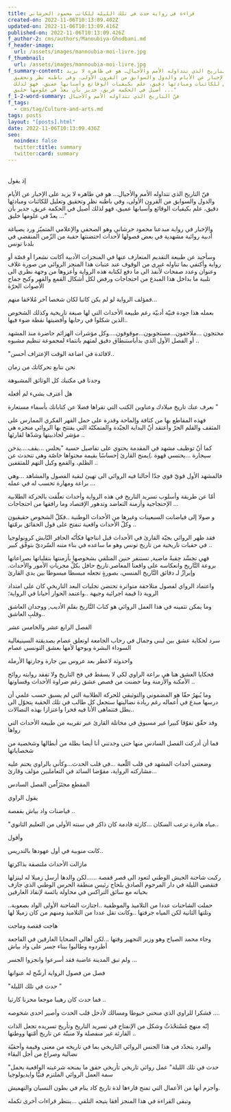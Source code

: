```yaml
---
title: قراءة في رواية حدث في تلك الليلة للكاتب محمود الحرشاني
created-on: 2022-11-06T10:13:09.402Z
updated-on: 2022-11-06T10:13:09.416Z
published-on: 2022-11-06T10:13:09.426Z
f_author-2: cms/authors/Manoubiya-Ghodbani.md
f_header-image:
  url: /assets/images/mannoubia-moi-livre.jpg
f_thumbnail:
  url: /assets/images/mannoubia-moi-livre.jpg
f_summary-content: فنّ التاريخ الذي تتداوله الأمم والأجيال… هو في ظاهره لا يزيد
  على الإخبار عن الأيام والدول والسوابق من القرون الأولى، وفي باطنه نظر وتحقيق
  وتعليل للكائنات ومبادئها دقيق، علم بكيفيات الوقائع وأسبابها عميق، فهو لذلك
  أصيل في الحكمة عريق، جدير بأن يعدّ في علومها خليق ..."
f_1-2-word-summary: فنّ التاريخ الذي تتداوله الأمم والأجيال
f_tags:
  - cms/tag/Culture-and-arts.md
tags: posts
layout: "[posts].html"
date: 2022-11-06T10:13:09.436Z
seo:
  noindex: false
  twitter:title: summary
  twitter:card: summary
---
```

\
[](<>)إذ يقول

فنّ التاريخ الذي تتداوله الأمم والأجيال… هو في ظاهره لا يزيد على الإخبار عن الأيام والدول والسوابق من القرون الأولى، وفي باطنه نظر وتحقيق وتعليل للكائنات ومبادئها دقيق، علم بكيفيات الوقائع وأسبابها عميق، فهو لذلك أصيل في الحكمة عريق، جدير بأن يعدّ في علومها خليق ..."

والإخبار في رواية مبدعنا محمود حرشاني وهو الصحفي والإعلامي المتميّز ورد يصياغة أدبية روائية مشهدية في بعض فصولها لأحداث احتضنتها حقبة من الزّمن المنقضي في بلدنا تونس

وسأحيد عن طبيعة التقديم المتعارف عنها في المنجزات الأدبية أكانت نشعرا أو قصّة أو رواية وأكتفي بما تناوله غيري من الوقوف عند عتبات هذا المنجز الروائي من صورة غلاف وعنوان وعدد صفحات لأنفذ الى ما دفع لكتابة هذه الرواية وأعزوها من وجهة نظري الى تلبية ما بداخل هذا المبدع من احتجاجات ورفض لكل أشكال القمع والقهر وكبح جماح الأصوات الحرّة

فمؤلف الرواية لو لم يكن كاتبا لكان شخصا آخر مُلاحَقا منهم...

بعمله هذا جودة فنيّة أدبيّة رغم طبيعة الأحداث التي لها صبغة تاريخية وكذلك الشخوص الذين شكلوا في رحابها وأفضيتها نقطة ضوء فيها..

محتجون ...ملاحقون...مستجوبون...​موقوفون....وكل مؤشرات الهزائم حاضرة منذ المشهد أو الفصل الأول الذي بدأباستنطاق دقيق لمتهم بانتماء لمجموعة تنظيم مشبوه ..

"لافائدة في اضاعة الوقت الإعتراف أحسن..

نحن نتابع تحركاتك من زمان

وجدنا في مكتبك كل الوثائق المشبوهة

هل أعترف بشيء لم أفعله

نعرف عنك تاريخ ميلادك وعناوين الكتب التي تقراها فضلا عن كتاباتك بأسماء مستعارة "

فهذه المقاطع بها من كثافة وإلماحة وقدرة على حمل القهر الفكري الممارس على المثقف والقلم الحرّ وأعتقد أنّ البداية الجيّدة والمتمكنّة التي يفتتح بها الروائي منجزه هي مؤشر لجاذبيتها وشدّها لقارئها ..

كما أنّ توظيف مشهد في المقدمة يحتوي على تفاصيل حسية "يجلس ...يقف....يدخن سيجارة ...يحتسي قهوة .)يمنح القارئ إحساسًا بقيمة محتواها خاصّة وهي تتحدث عن الظلم، والقمع وكيل التهم للمثقفين ..

فالمشهد الأول قويّ قوي جدّا أحالنا فيه الروائي الى تهيئ لبقية الفصول والمشاهد ...وهي براعة ومهارة تحسب له في عمله ...

أمّا عن طريقة وأسلوب تسريد التاريخ في هذه الرواية وأحداث تعلّقت بالحركة الطلابية الإحتجاجية وأزمنة التعاضد وتدهور الإقتصاد وما رافقها من احتجاجات ...

و صولا إلى فياضانت السبعينات وغيرها من الأحداث الوطنية ..فكلّ الشخوص حقيقيون وكلّ الأحداث واقعية تنفتح على قول الحقائق برمّتها ..

فقد ظهر الروائي بجبّة القارئ في الأحداث قبل انتاجها فكأنّه الحافر النّابش كرونولوجيا في حقبات تاريخية من تاريخ تونس وهو ما ساعده في بناء متنه السّرديّ بتوفّق كبير ..

فهي تجسِّد حِقبةً ماضية, تستنفر حنين المتلقي بشخوصها بأزمنتها بتقلباتها بصراعاتها بروعة التَّاريخ وانعكاسه على واقعنا المعاصر.تاريخ حافل بكلِّ مجرياتِ الأمور والأحداث. وإبرازٌ لـ دقائق التَّاريخ المنسي، بصورةٍ تجعله مبسطا مبسوطا بين يدي القارئ

واعتماد الرواي لفصول متلاحقة متواترة تحتضن تجليات البعد التاريخي كان على امتداد الروية ذا قيمة اجرائية وجيهة ..واعتمد الحوار أحيانا في الرواية؛

وما يمكن تثمينه في هذا العمل الروائي هو كتابَ التَّاريخ بقلمِ الأديب, ووجدان العاشق وقلبِ العاشق..

الفصل الرابع عشر والخامس عشر

سرد لحكاية عشق بين لبنى وجمال في رحاب الجامعة اوتعلق عصام بصديقتة السينيغالية السوداء البشرة وبوحها لأمها بعشق التونسي عصام

واحدوثة لاعطر بعد عروس بين جارة وجارتها الأرملة

فحكايا العشق هنا هي براعة الراوي لكي لا يسقط في فخ التاريخ ولا تفقد روايته روائح الأمكنة والأزمنة وما حضنت من قصص عشق رغم ضراوة الأحداث وقساوتها ..

وما يُبهرُ حقّا هو المضموني والتوثيقي للحركة الطلابية التي لم يسبق حسب علمي أن درسها مبدع في أعماله رغم ريادة نضاليتها ستجعل كل طالب في تلك الحقبة يتحوّل الى بطل فتتماهى الأنا فيه فخرا واعتزازا بهذه النضالات..

وقد حقّق تفوّقا كبيرا غير مسبوق في مخاتلة القارئ عبر تقريبه من طبيعة الأحداث التي رواها

فما أن أدركت الفصل السادس منها حتى وجدتني أنا أيضا بطلة من أبطالها وشخصية من شخصاياتها

وضعتني أحداث المشهد في قلب اللّعبة ...في قلب الحدث...وكأني بالراوي يحتم عليه مشاركته الرواية، مقوّضا السائد في التعاملبين مؤلف وقارئ...

المقطع مجتَزَاُُمن الفصل السادس

يقول الراوي

فياضنات واد بياش بقفصة ..

"مياه هادرة ترعب السكان ...كارثة قادمة كان ذاكر في سنته الأولى من التعليم الثانوي..

وأقول

كانت منوبية في أول عهودها بالتدريس..

مازالت الأحداث ملتصقة بذاكرتها

ركبت شاحنة الجيش الوطني لتعود الى قصر قفصة ......لكن والدها أرسل زميلا له لينزلها فتقضي الليلة في دار المرحوم الصادق بلحاج رئيس منطقة الحرس الوطني الذي جازف بحياته مع سائق التراكس في محاولة يائسة لإنقاذ الغارقين

..حملت الشاحنات عددا من التلاميذ والموظفية ..اجتازت الشاحنة الأولى الواد بصعوبة وتلتها الثانية لكن المياه جرفتها ..وكانت تقل عددا من التلاميذ ومنهم من كان زميلا لها

هاجت قفصة وماجت

وجاء محمد الصياح وهو وزير التجهيز وقتها ...لكن أهالي الضحايا الغارقين في الفاجعة أطردوه وطالبوا ببناء جسر على واد بياش

ولم تبق المدينة غاضبة فقد أسرعوا وانجزوا الجسر ...

فصل من فصول الرواية أرشّح له عنوانها

"حدث في تلك الليلة "

فما حدث كان رهيبا موجعا محزنا كارثيا ..

فشكرا للراوي الذي منحني خيوطا ومسالك لأدخل قلب الحدث وأصير احدى شخوصه ....

إنّه منهج مُسْتحْدَثُُ وشكل من الإنفتاح في تسريد التاريخ وتأريخ تسريده تجعل الذات القارئة غير منفصلة ولا منبتّة عن تاريخ أمّتها ووطنها ..

والفرد يتحدّد في هذا الجنس الروائي التاريخي بما في تاريخه من معنى وقيمة وأحقيّة نضالية وصراع من أجل البقاء

"حدث في تلك الليلة" عمل روائي تاريخي تأريخي حقق ما يمنحه شرعيته الواقعية يحمل سمة العمل الروائي الملتزم فنيًّا وايديولوجيا

وأجزم أنها من الأعمال التي تمنح قارءها لذة تاريخ كاد ينام في بطون النسيان والتهميش.

وتبقى القراءة في هذا المنجز أفقا يتيحه التلقي ...ينتظر قراءات أخرى تكمله
